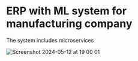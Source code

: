 # ERP with ML system for manufacturing company

The system includes microservices
 
![Screenshot 2024-05-12 at 19 00 01](https://github.com/alduinsh/ERP-ML-system/assets/114989693/d9e6dcae-3b1c-40e3-9959-0ae8d43646b5)
